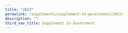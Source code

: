 ```yaml
---
title: "2023"
permalink: /supplements/supplement-to-government/2023/
description: ""
third_nav_title: Supplement to Government
---
```

